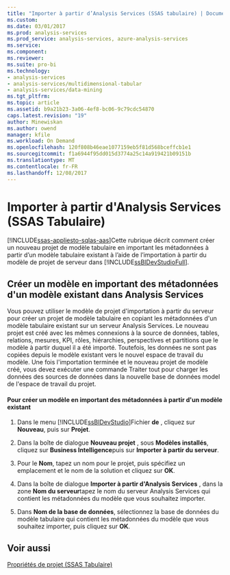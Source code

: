 ```yaml
---
title: "Importer à partir d’Analysis Services (SSAS tabulaire) | Documents Microsoft"
ms.custom: 
ms.date: 03/01/2017
ms.prod: analysis-services
ms.prod_service: analysis-services, azure-analysis-services
ms.service: 
ms.component: 
ms.reviewer: 
ms.suite: pro-bi
ms.technology:
- analysis-services
- analysis-services/multidimensional-tabular
- analysis-services/data-mining
ms.tgt_pltfrm: 
ms.topic: article
ms.assetid: b9a21b23-3a06-4ef8-bc06-9c79cdc54870
caps.latest.revision: "19"
author: Minewiskan
ms.author: owend
manager: kfile
ms.workload: On Demand
ms.openlocfilehash: 120f808b46eae1077159eb5f81d568bceffcb1e1
ms.sourcegitcommit: f1a6944f95dd015d3774a25c14a919421b09151b
ms.translationtype: MT
ms.contentlocale: fr-FR
ms.lasthandoff: 12/08/2017
---
```

# <a name="import-from-analysis-services-ssas-tabular"></a>Importer à partir d'Analysis Services (SSAS Tabulaire)
[!INCLUDE[ssas-appliesto-sqlas-aas](../../includes/ssas-appliesto-sqlas-aas.md)]Cette rubrique décrit comment créer un nouveau projet de modèle tabulaire en important les métadonnées à partir d’un modèle tabulaire existant à l’aide de l’importation à partir du modèle de projet de serveur dans [!INCLUDE[ssBIDevStudioFull](../../includes/ssbidevstudiofull-md.md)].  
  
## <a name="create-a-new-model-by-importing-metadata-from-an-existing-model-in-analysis-services"></a>Créer un modèle en important des métadonnées d'un modèle existant dans Analysis Services  
 Vous pouvez utiliser le modèle de projet d'importation à partir du serveur pour créer un projet de modèle tabulaire en copiant les métadonnées d'un modèle tabulaire existant sur un serveur Analysis Services. Le nouveau projet est créé avec les mêmes connexions à la source de données, tables, relations, mesures, KPI, rôles, hiérarchies, perspectives et partitions que le modèle à partir duquel il a été importé. Toutefois, les données ne sont pas copiées depuis le modèle existant vers le nouvel espace de travail du modèle. Une fois l'importation terminée et le nouveau projet de modèle créé, vous devez exécuter une commande Traiter tout pour charger les données des sources de données dans la nouvelle base de données model de l'espace de travail du projet.  
  
#### <a name="to-create-a-new-model-by-importing-metadata-from-an-existing-model"></a>Pour créer un modèle en important des métadonnées à partir d'un modèle existant  
  
1.  Dans le menu [!INCLUDE[ssBIDevStudio](../../includes/ssbidevstudio-md.md)]Fichier **de** , cliquez sur **Nouveau**, puis sur **Projet**.  
  
2.  Dans la boîte de dialogue **Nouveau projet** , sous **Modèles installés**, cliquez sur **Business Intelligence**puis sur **Importer à partir du serveur**.  
  
3.  Pour le **Nom**, tapez un nom pour le projet, puis spécifiez un emplacement et le nom de la solution et cliquez sur **OK**.  
  
4.  Dans la boîte de dialogue **Importer à partir d'Analysis Services** , dans la zone **Nom du serveur**tapez le nom du serveur Analysis Services qui contient les métadonnées du modèle que vous souhaitez importer.  
  
5.  Dans **Nom de la base de données**, sélectionnez la base de données du modèle tabulaire qui contient les métadonnées du modèle que vous souhaitez importer, puis cliquez sur **OK**.  
  
## <a name="see-also"></a>Voir aussi  
 [Propriétés de projet &#40;SSAS Tabulaire&#41;](../../analysis-services/tabular-models/project-properties-ssas-tabular.md)  
  
  
